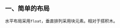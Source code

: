 <!--
 * @Descripttion : 
 * @Author       : Seulf
 * @Date         : 2021-02-09 10:20:54
 * @LastEditors  : Seulf
 * @LastEditTime : 2021-02-28 13:53:44
-->
## 一、简单的布局
水平布局采用`float`，垂直排列采用块元素。相对于搭积木。